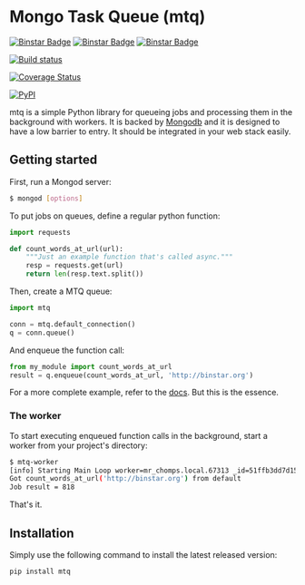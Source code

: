 Mongo Task Queue (mtq)
========================

[![Binstar Badge](https://binstar.org/binstar/mtq/badges/build.svg?branch=master)](https://binstar.org/binstar/mtq/builds)
[![Binstar Badge](https://binstar.org/binstar/mtq/badges/version.svg)](https://binstar.org/binstar/mtq)
[![Binstar Badge](https://binstar.org/binstar/mtq/badges/installer/conda.svg)](https://conda.binstar.org/binstar)

 [![Build status][mtq.png]][travis]
 
 [![Coverage Status][coveralls.png]][coveralls]

 [![PyPI][pypi.png]][pypi]


mtq is a simple Python library for queueing jobs and processing them in the background with workers. 
It is backed by [Mongodb][m] and it is designed to have a low barrier to entry. 
It should be integrated in your web stack easily.

## Getting started

First, run a Mongod server:

```bash
$ mongod [options]
```

To put jobs on queues, define a regular python function:

```python
import requests

def count_words_at_url(url):
    """Just an example function that's called async."""
    resp = requests.get(url)
    return len(resp.text.split())
```

Then, create a MTQ queue:

```python
import mtq

conn = mtq.default_connection()
q = conn.queue()
```


And enqueue the function call:

```python
from my_module import count_words_at_url
result = q.enqueue(count_words_at_url, 'http://binstar.org')
```

For a more complete example, refer to the [docs][d].  But this is the essence.


### The worker

To start executing enqueued function calls in the background, start a worker
from your project's directory:

```bash
$ mtq-worker 
[info] Starting Main Loop worker=mr_chomps.local.67313 _id=51ffb3dd7d150a06f28b1e11
Got count_words_at_url('http://binstar.org') from default
Job result = 818
```

That's it.


## Installation

Simply use the following command to install the latest released version:

    pip install mtq


[mtq.png]: https://secure.travis-ci.org/srossross/mtq.png?branch=master
[travis]: https://secure.travis-ci.org/srossross/mtq

[coveralls.png]: https://coveralls.io/repos/srossross/mtq/badge.png?branch=master
[coveralls]: https://coveralls.io/r/srossross/mtq?branch=master

[pypi.png]: https://pypip.in/v/mtq/badge.png
[pypi]: https://crate.io/packages/mtq

[m]: http://www.mongodb.org/
[d]: http://example.com

